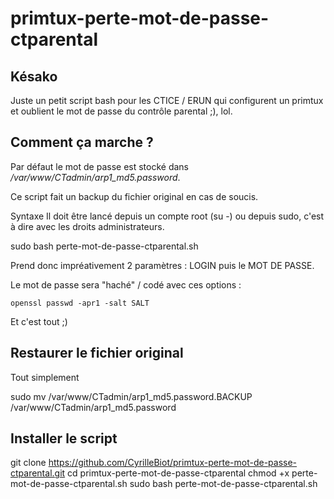 # primtux-perte-mot-de-passe-ctparental

## Késako
Juste un petit script bash pour les CTICE / ERUN qui configurent un primtux et oublient le mot de passe du contrôle parental ;), lol.

## Comment ça marche ?
Par défaut le mot de passe est stocké dans */var/www/CTadmin/arp1_md5.password*.

Ce script fait un backup du fichier original en cas de soucis.

Syntaxe
Il doit être lancé depuis un compte root (su -) ou depuis sudo, c'est à dire avec les droits administrateurs.

sudo bash perte-mot-de-passe-ctparental.sh <LOGIN> <MOT DE PASSE>
  
Prend donc impréativement 2 paramètres : LOGIN puis le MOT DE PASSE.

Le mot de passe sera "haché" / codé avec ces options :

```openssl passwd -apr1 -salt SALT ```

Et c'est tout ;)

## Restaurer le fichier original
Tout simplement 

sudo mv /var/www/CTadmin/arp1_md5.password.BACKUP /var/www/CTadmin/arp1_md5.password

## Installer le script
git clone https://github.com/CyrilleBiot/primtux-perte-mot-de-passe-ctparental.git
cd primtux-perte-mot-de-passe-ctparental
chmod +x perte-mot-de-passe-ctparental.sh
sudo bash perte-mot-de-passe-ctparental.sh <LOGIN> <MOT DE PASSE>

